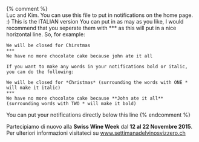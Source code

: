 {% comment %}  
	Luc and Kim. 
	You can use this file to put in notifications on the home page. :) This is the ITALIAN version
	You can put in as may as you like, I would recommend that you seperate them with *** as this will put in a nice horizontal line.
	So, for example:
	
	We will be closed for Chirstmas
	***
	We have no more chocolate cake because john ate it all 
	
	If you want to make any words in your notifications bold or italic, you can do the following:
	
	We will be closed for *Christmas* (surrounding the words with ONE * will make it italic)
	*** 
	We have no more chocolate cake because **John ate it all** (surrounding words with TWO * will make it bold)
	
You can put your notifications directly below this line {% endcomment %}

Partecipiamo di nuovo alla **Swiss Wine Week** dal **12 al 22 Novembre 2015**. Per ulteriori informazioni visitateci su www.settimanadelvinosvizzero.ch